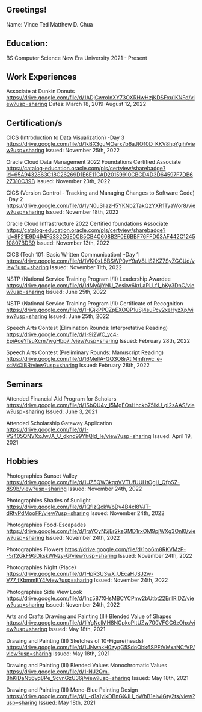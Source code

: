 ## Greetings!

Name: Vince Ted Matthew D. Chua

## Education:
BS Computer Science
New Era University 
2021 - Present

## Work Experiences

Associate at Dunkin Donuts 
https://drive.google.com/file/d/1ADjCwroInXY73OXRHwHzjKDSFxu1KNFd/view?usp=sharing
Dates: March 18, 2019-August 12, 2022

## Certification/s

CICS (Introduction to Data Visualization) -Day 3
https://drive.google.com/file/d/1kBX3guMOerx7b6aJtO10D_KKV8hpYgjh/view?usp=sharing
Issued: November 25th, 2022

Oracle Cloud Data Management 2022 Foundations Certified Associate 
https://catalog-education.oracle.com/pls/certview/sharebadge?id=65A9432863C18C26269D1E6E11CAD20159910CBCD4D3D64597F7DB627310C39B 
Issued: November 23th, 2022

CICS (Version Control - Tracking and Managing Changes to Software Code) -Day 2 
https://drive.google.com/file/d/1yN0uSllazH5YKNb2TakQzYXR1TyaWor8/view?usp=sharing
Issued: November 18th, 2022

Oracle Cloud Infrastructure 2022 Certified foundations Associate 
https://catalog-education.oracle.com/pls/certview/sharebadge?id=8F21E9D494F5332C6E0CB5CB4C608B2F0E6BBF76FFD03AF442C124510807BDB9 
Issued: November 13th, 2022

CICS (Tech 101: Basic Written Communication) -Day 1 
https://drive.google.com/file/d/1VKj0xL5BSWP0yY9aV8LlS2KZ7SyZGCUd/view?usp=sharing
Issued: November 11th, 2022

NSTP (National Service Training Program I/II) Leadership Awardee
https://drive.google.com/file/d/1dMyAjYNU_Zeskw6krLaPLLf1_bKy3DnC/view?usp=sharing
Issued: June 25th, 2022

NSTP (National Service Training Program I/II) Certificate of Recognition
https://drive.google.com/file/d/1HGjkPPCZpEXOQP1uSj4suPcy2xeHyzXp/view?usp=sharing
Issued: June 25th, 2022

Speech Arts Contest (Elimination Rounds: Interpretative Reading) 
https://drive.google.com/file/d/1-9i2WC_yc4-EpiAoeYfsuXcm7wgHbp7_/view?usp=sharing
Issued: February 28th, 2022

Speech Arts Contest (Preliminary Rounds: Manuscript Reading) 
https://drive.google.com/file/d/16MelIA-GQ3O8rAtIMmfnwc_e-xcM4XBR/view?usp=sharing
Issued: February 28th, 2022


## Seminars

Attended Financial Aid Program for Scholars
https://drive.google.com/file/d/1SbQU4v_I5MgEOsHhckb75lkU_gI2sAAS/view?usp=sharing
Issued: June 3, 2021

Attended Scholarship Gateway Application
https://drive.google.com/file/d/1-VS405QNVXxJwJA_U_dknd99YhQld_Ie/view?usp=sharing
Issued: April 19, 2021

## Hobbies 

Photographies
Sunset Valley
https://drive.google.com/file/d/1UZ5QW3kqqVVTUfUUHtOgH_QfpSZ-dS9b/view?usp=sharing
Issued: November 24th, 2022

Photographies
Shades of Sunlight
https://drive.google.com/file/d/1QfIzQckWbDy4B4cI8VJT-dRtvPdMooFP/view?usp=sharing
Issued: November 24th, 2022

Photographies
Food-Escapades
https://drive.google.com/file/d/1raYOyN5jEr2ksGMD1rxOM9pjWXg3Onl0/view?usp=sharing
Issued: November 24th, 2022

Photographies
Flowers
https://drive.google.com/file/d/1po6m8RKVMzP--5rf2GkF9GDkskWNzy-G/view?usp=sharing
Issued: November 24th, 2022

Photographies
Night (Place)
https://drive.google.com/file/d/1HpR3U3wX_UEcaHJSJ2w-V77_fXbmmEY4/view?usp=sharing
Issued: November 24th, 2022

Photographies
Side View Look
https://drive.google.com/file/d/1nz587XHsMBCYCPmv2bUtbt22ErllRiDZ/view?usp=sharing
Issued: November 24th, 2022

Arts and Crafts
Drawing and Painting (III)
Blended Value of Shapes
https://drive.google.com/file/d/1iYgNclMH8NCpkoPltUZw700VFGC6zOhx/view?usp=sharing
Issued: May 18th, 2021

Drawing and Painting (III)
Sketches of 10-Figure(heads)
https://drive.google.com/file/d/1UNwakH0zyqG5SdoObk6SPFtVMxaNCfVP/view?usp=sharing
Issued: May 18th, 2021

Drawing and Painting (III)
Blended Values
Monochromatic Values
https://drive.google.com/file/d/1-NJ2Qm-8hKiDaN56yq8Pe_9cvnGzU36j/view?usp=sharing
Issued: May 18th, 2021

Drawing and Painting (III)
Mono-Blue Painting Design 
https://drive.google.com/file/d/1_-d1a1yikDBnGXJH_pWhB1eiwIGty2ts/view?usp=sharing
Issued: May 18th, 2021



